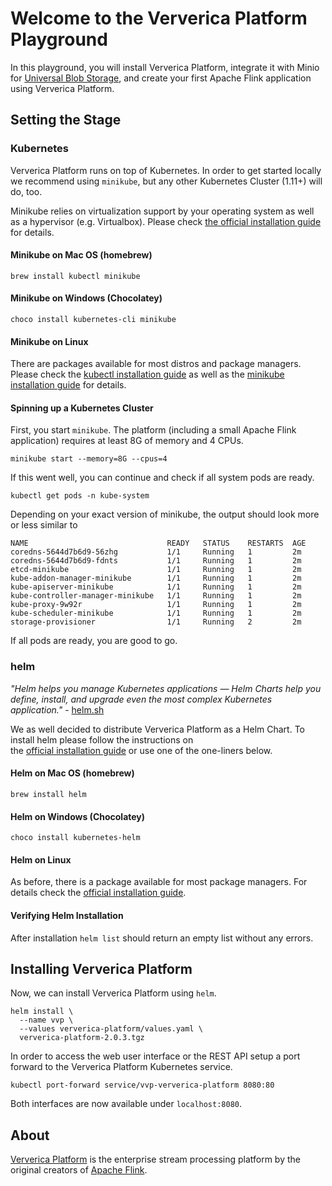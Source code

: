 # Welcome to the Ververica Platform Playground

In this playground, you will install Ververica Platform, integrate it with Minio for 
[Universal Blob Storage](https://docs.ververica.com/administration/blob_storage.html), and create your first Apache Flink 
application using Ververica Platform.

## Setting the Stage

### Kubernetes

Ververica Platform runs on top of Kubernetes. In order to get started locally we recommend using `minikube`, but any 
other Kubernetes Cluster (1.11+) will do, too. 
 
Minikube relies on virtualization support by your operating system as well as a hypervisor (e.g. Virtualbox). Please 
check [the official installation guide](https://kubernetes.io/docs/tasks/tools/install-minikube/#before-you-begin) for details.  

#### Minikube on Mac OS (homebrew)

```
brew install kubectl minikube
```

#### Minikube on Windows (Chocolatey) 

```
choco install kubernetes-cli minikube
```

#### Minikube on Linux

There are packages available for most distros and package managers. Please check 
the [kubectl installation guide](https://kubernetes.io/docs/tasks/tools/install-kubectl/#install-kubectl-on-linux) as 
well as the [minikube installation guide](https://kubernetes.io/docs/tasks/tools/install-minikube/#install-minikube) for details. 

#### Spinning up a Kubernetes Cluster

First, you start `minikube`. The platform (including a small Apache Flink application) requires at least 8G of memory 
and 4 CPUs.  

```
minikube start --memory=8G --cpus=4
```

If this went well, you can continue and check if all system pods are ready.

```
kubectl get pods -n kube-system
``` 

Depending on your exact version of minikube, the output should look more or less similar to

```
NAME                               READY   STATUS    RESTARTS  AGE
coredns-5644d7b6d9-56zhg           1/1     Running   1         2m
coredns-5644d7b6d9-fdnts           1/1     Running   1         2m
etcd-minikube                      1/1     Running   1         2m
kube-addon-manager-minikube        1/1     Running   1         2m
kube-apiserver-minikube            1/1     Running   1         2m
kube-controller-manager-minikube   1/1     Running   1         2m
kube-proxy-9w92r                   1/1     Running   1         2m
kube-scheduler-minikube            1/1     Running   1         2m
storage-provisioner                1/1     Running   2         2m
```

If all pods are ready, you are good to go. 

### helm

*"Helm helps you manage Kubernetes applications — Helm Charts help you define, install, and upgrade even the most 
complex Kubernetes application."* - [helm.sh](https://helm.sh/)

We as well decided to distribute Ververica Platform as a Helm Chart. To install helm please follow the instructions on  
the [official installation guide](https://helm.sh/docs/intro/install/) or use one of the one-liners below.

#### Helm on Mac OS (homebrew)

```
brew install helm
```

#### Helm on Windows (Chocolatey) 

```
choco install kubernetes-helm
```

#### Helm on Linux

As before, there is a package available for most package managers. For details check the 
[official installation guide](https://helm.sh/docs/intro/install/).

#### Verifying Helm Installation

After installation `helm list` should return an empty list without any errors.  

## Installing Ververica Platform

Now, we can install Ververica Platform using `helm`. 
 
```
helm install \
  --name vvp \
  --values ververica-platform/values.yaml \
  ververica-platform-2.0.3.tgz
```

In order to access the web user interface or the REST API setup a port forward to the Ververica Platform Kubernetes 
service.

```
kubectl port-forward service/vvp-ververica-platform 8080:80
```

Both interfaces are now available under `localhost:8080`. 

## About

[Ververica Platform](https://www.ververica.com) is the enterprise stream processing platform by the original creators of [Apache Flink](https://flink.apache.org/). 
